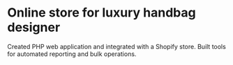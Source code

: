 # Online store for luxury handbag designer

Created PHP web application and integrated with a Shopify store. Built
tools for automated reporting and bulk operations.
